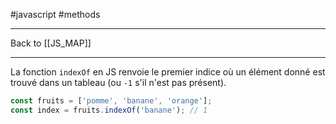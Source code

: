 #javascript #methods
___
Back to [[JS_MAP]]
___

La fonction `indexOf` en JS renvoie le premier indice où un élément donné est trouvé dans un tableau (ou `-1` s'il n'est pas présent).

```js
const fruits = ['pomme', 'banane', 'orange'];
const index = fruits.indexOf('banane'); // 1
```
